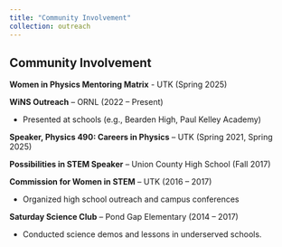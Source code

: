 ```yaml
---
title: "Community Involvement"
collection: outreach
---
```



## Community Involvement

**Women in Physics Mentoring Matrix** - UTK (Spring 2025)

**WiNS Outreach** – ORNL (2022 – Present)
- Presented at schools (e.g., Bearden High, Paul Kelley Academy)

**Speaker, Physics 490: Careers in Physics** – UTK (Spring 2021, Spring 2025)

**Possibilities in STEM Speaker** – Union County High School (Fall 2017)

**Commission for Women in STEM** – UTK (2016 – 2017)
- Organized high school outreach and campus conferences

**Saturday Science Club** – Pond Gap Elementary (2014 – 2017)
- Conducted science demos and lessons in underserved schools.

